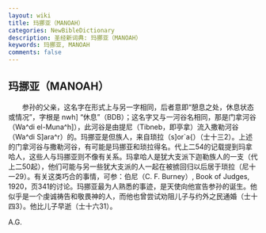```yaml
---
layout: wiki
title: 玛挪亚（MANOAH）
categories: NewBibleDictionary
description: 圣经新词典: 玛挪亚（MANOAH）
keywords: 玛挪亚, MANOAH
comments: false
---
```


## 玛挪亚（MANOAH）

　　参孙的父亲，这名字在形式上与另一字相同，后者意即“憩息之处，休息状态或情况”，字根是 nwh] “休息”（BDB）；这名字又与一河谷名相同，那是门拿河谷（Wa^di el-Muna^h]），此河谷是由提尼（Tibneb，即亭拿）流入撒勒河谷（Wa^di S]ara^r）的。玛挪亚是但族人，来自琐拉（s]or`a{）（士十三2）。上述的门拿河谷与撒勒河谷，有可能是玛挪亚和琐拉得名。代上二54的记载提到玛拿哈人，这些人与玛挪亚则不像有关系。玛拿哈人是犹大支派下迦勒族人的一支（代上二50起），他们可能与另一些犹大支派的人一起在被掳回归以后居于琐拉（尼十一29）。有关这类巧合的事情，可参：伯尼（C. F. Burney）, Book of Judges, 1920，页341的讨论。玛挪亚最为人熟悉的事迹，是天使向他宣告参孙的诞生。他似乎是一个虔诚祷告和敬畏神的人，而他也曾尝试劝阻儿子与约外之民通婚（士十四3）。他比儿子早逝（士十六31）。

A.G.








